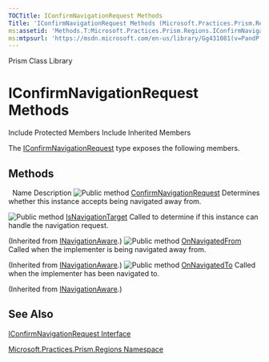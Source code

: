 ```yaml
---
TOCTitle: IConfirmNavigationRequest Methods
Title: 'IConfirmNavigationRequest Methods (Microsoft.Practices.Prism.Regions)'
ms:assetid: 'Methods.T:Microsoft.Practices.Prism.Regions.IConfirmNavigationRequest'
ms:mtpsurl: 'https://msdn.microsoft.com/en-us/library/Gg431081(v=PandP.50)'
---
```


Prism Class Library

IConfirmNavigationRequest Methods
=================================

Include Protected Members
Include Inherited Members

The [IConfirmNavigationRequest](https://msdn.microsoft.com/t:microsoft.practices.prism.regions.iconfirmnavigationrequest) type exposes the following members.

Methods
-------

<span id="methodTableToggle"></span>
 
Name
Description
![](https://msdn.microsoft.com/en-us/Gg431081.pubmethod(en-us,PandP.50).gif "Public method")
[ConfirmNavigationRequest](https://msdn.microsoft.com/m:microsoft.practices.prism.regions.iconfirmnavigationrequest.confirmnavigationrequest(microsoft.practices.prism.regions.navigationcontext%2csystem.action%7bsystem.boolean%7d))
Determines whether this instance accepts being navigated away from.

![](https://msdn.microsoft.com/en-us/Gg431081.pubmethod(en-us,PandP.50).gif "Public method")
[IsNavigationTarget](https://msdn.microsoft.com/m:microsoft.practices.prism.regions.inavigationaware.isnavigationtarget(microsoft.practices.prism.regions.navigationcontext))
Called to determine if this instance can handle the navigation request.

(Inherited from [INavigationAware](https://msdn.microsoft.com/t:microsoft.practices.prism.regions.inavigationaware).)
![](https://msdn.microsoft.com/en-us/Gg431081.pubmethod(en-us,PandP.50).gif "Public method")
[OnNavigatedFrom](https://msdn.microsoft.com/m:microsoft.practices.prism.regions.inavigationaware.onnavigatedfrom(microsoft.practices.prism.regions.navigationcontext))
Called when the implementer is being navigated away from.

(Inherited from [INavigationAware](https://msdn.microsoft.com/t:microsoft.practices.prism.regions.inavigationaware).)
![](https://msdn.microsoft.com/en-us/Gg431081.pubmethod(en-us,PandP.50).gif "Public method")
[OnNavigatedTo](https://msdn.microsoft.com/m:microsoft.practices.prism.regions.inavigationaware.onnavigatedto(microsoft.practices.prism.regions.navigationcontext))
Called when the implementer has been navigated to.

(Inherited from [INavigationAware](https://msdn.microsoft.com/t:microsoft.practices.prism.regions.inavigationaware).)

See Also
--------

<span id="seeAlsoToggle"></span>
[IConfirmNavigationRequest Interface](https://msdn.microsoft.com/t:microsoft.practices.prism.regions.iconfirmnavigationrequest)

[Microsoft.Practices.Prism.Regions Namespace](https://msdn.microsoft.com/n:microsoft.practices.prism.regions)
